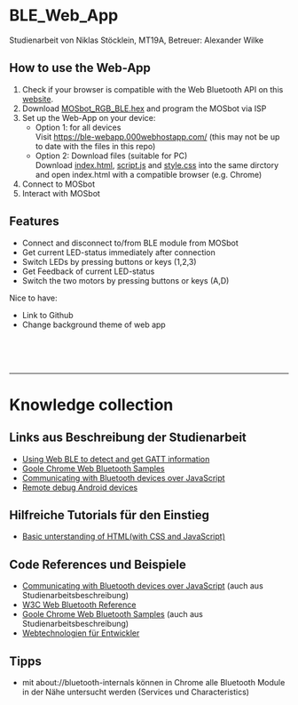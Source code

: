 # BLE_Web_App

Studienarbeit von Niklas Stöcklein, MT19A,
Betreuer: Alexander Wilke

## How to use the Web-App

1. Check if your browser is compatible with the Web Bluetooth API on this [website](https://developer.mozilla.org/en-US/docs/Web/API/Web_Bluetooth_API).
2. Download [MOSbot_RGB_BLE.hex](https://github.com/nik21-nik/BLE_Web_App/blob/main/MOSbot_RGB_BLE/MOSbot_RGB_BLE/Debug/MOSbot_RGB_BLE.hex) and program the MOSbot via ISP
3. Set up the Web-App on your device:
    - Option 1: for all devices <br>
        Visit https://ble-webapp.000webhostapp.com/ (this may not be up to date with the files in this repo)
    - Option 2: Download files (suitable for PC) <br>
        Download [index.html](https://github.com/nik21-nik/BLE_Web_App/blob/main/Web_App/index.html), [script.js](https://github.com/nik21-nik/BLE_Web_App/blob/main/Web_App/script.js) and [style.css](https://github.com/nik21-nik/BLE_Web_App/blob/main/Web_App/style.css) into the same dirctory and open index.html with a compatible browser (e.g. Chrome)
4. Connect to MOSbot
5. Interact with MOSbot


## Features
- Connect and disconnect to/from BLE module from MOSbot
- Get current LED-status immediately after connection
- Switch LEDs by pressing buttons or keys (1,2,3)
- Get Feedback of current LED-status
- Switch the two motors by pressing buttons or keys (A,D)

Nice to have:
- Link to Github
- Change background theme of web app 

<br>
<br>
<br>

---

# Knowledge collection

## Links aus Beschreibung der Studienarbeit

- [Using Web BLE to detect and get GATT information](https://www.youtube.com/watch?v=TsXUcAKi790)
- [Goole Chrome Web Bluetooth Samples](https://googlechrome.github.io/samples/web-bluetooth/index.html)
- [Communicating with Bluetooth devices over JavaScript](https://web.dev/bluetooth/)
- [Remote debug Android devices](https://developer.chrome.com/docs/devtools/remote-debugging/)

## Hilfreiche Tutorials für den Einstieg

- [Basic unterstanding of HTML(with CSS and JavaScript)](https://www.youtube.com/watch?v=qz0aGYrrlhU)

## Code References und Beispiele

- [Communicating with Bluetooth devices over JavaScript](https://web.dev/bluetooth/) (auch aus Studienarbeitsbeschreibung)
- [W3C Web Bluetooth Reference](https://webbluetoothcg.github.io/web-bluetooth/)
- [Goole Chrome Web Bluetooth Samples](https://googlechrome.github.io/samples/web-bluetooth/index.html) (auch aus Studienarbeitsbeschreibung)
- [Webtechnologien für Entwickler](https://developer.mozilla.org/de/docs/Web)

## Tipps
- mit about://bluetooth-internals können in Chrome alle Bluetooth Module in der Nähe untersucht werden (Services und Characteristics)